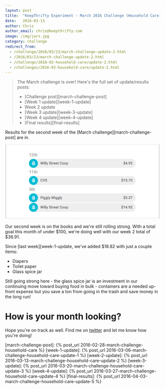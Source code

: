 ```yaml
---
layout: post
title:  "KeepThrifty Experiment - March 2016 Challenge (Household Care) - Week 2 Results"
date:   2016-03-13
author: Chris
author_email: chris@keepthrifty.com
image: /img/jars.jpg
category: challenge
redirect_from:
  - /challenge/2016/03/13/march-challenge-update-2.html
  - /2016/03/13/march-challenge-update-2.html
  - /challenge/2016-03-household-care/update-2.html
  - /challenges/2016-03-household-care/update-2.html
---
```


> The March challenge is over! Here's the full set of update/results posts:
>
>   - [Challenge post][march-challenge-post]
>   - [Week 1 update][week-1-update]
>   - Week 2 update
>   - [Week 3 update][week-3-update]
>   - [Week 4 update][week-4-update]
>   - [Final results][final-results]


Results for the second week of the [March challenge][march-challenge-post] are in.

![March week 2 results - $36.91 total][march-week-2-summary]

Our second week is on the books and we're still rolling strong. With a total goal this month of under $100, we're doing well with our week 2 total of $36.91.

Since [last week][week-1-update, we've added $18.82 with just a couple items:

* Diapers
* Toilet paper
* Glass spice jar

Still going strong here - the glass spice jar is an investment in our continuing move toward buying food in bulk - containers are a needed up-front expense but you save a ton from going in the trash and save money in the long run!

# How is your month looking? #

Hope you're on track as well. Find me on [twitter][twitter-profile] and let me know how you're doing!

[twitter-profile]: http://www.twitter.com/keepthrifty

[march-week-2-summary]: /img/march-2016-w2-summary.png

[march-challenge-post]: {% post_url 2016-02-28-march-challenge-household-care %}
[week-1-update]: {% post_url 2016-03-06-march-challenge-household-care-update-1 %}
[week-2-update]: {% post_url 2016-03-13-march-challenge-household-care-update-2 %}
[week-3-update]: {% post_url 2016-03-20-march-challenge-household-care-update-3 %}
[week-4-update]: {% post_url 2016-03-27-march-challenge-household-care-update-4 %}
[final-results]: {% post_url 2016-04-03-march-challenge-household-care-update-5 %}
